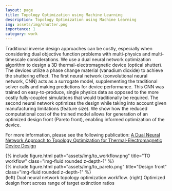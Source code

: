 ```yaml
---
layout: page
title: Topology Optimization using Machine Learning
description: Topology Optimization using Machine Learning
img: assets/img/shutter.png
importance: 1
category: work
---
```


Traditional inverse design approaches can be costly, especially when considering dual objective function problems with multi-physics and multi-timescale considerations.
We use a dual neural network optimization algorithm to design a 3D thermal-electromagnetic device (optical shutter).
The devices utilize a phase change material (vanadium dioxide) to achieve the shuttering effect.
The first neural network (convolutional neural network, CNN) acts as a surrogate model, supplementing the traditional solver calls and making predictions for device performance.
This CNN was trained on easy-to-produce, single physics data as opposed to the more costly fully-coupled simulations that would traditionally be required.
The second neural network optimizes the design while taking into account given manufacturing limitations (feature size).
We show how the reduced computational cost of the trained model allows for generation of an optimized design front (Pareto front), enabling informed optimization of the device.

For more information, please see the following publication: [A Dual Neural Network Approach to Topology Optimization for Thermal-Electromagnetic Device Design](https://doi.org/10.1016/j.cad.2023.103665)

<div class="row">
    <div class="col-sm mt-3 mt-md-0">
        {% include figure.html path="assets/img/to_workflow.png" title="TO workflow" class="img-fluid rounded z-depth-1" %}
    </div>
    <div class="col-sm mt-3 mt-md-0">
        {% include figure.html path="assets/img/to_pareto.png" title="Design front" class="img-fluid rounded z-depth-1" %}          
    </div>
<div class="caption">
    (left) Dual neural network topology optimization workflow. (right) Optimized design front across range of target extinction ratios
</div>

